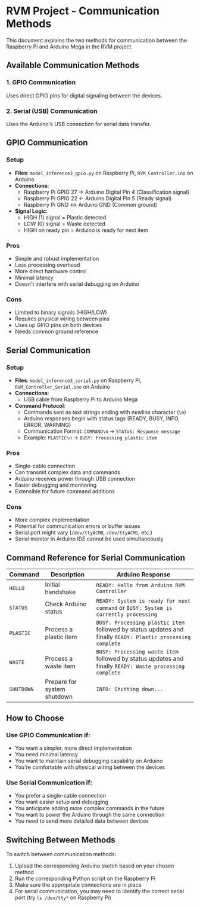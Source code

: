 # RVM Project - Communication Methods

This document explains the two methods for communication between the Raspberry Pi and Arduino Mega in the RVM project.

## Available Communication Methods

### 1. GPIO Communication
Uses direct GPIO pins for digital signaling between the devices.

### 2. Serial (USB) Communication
Uses the Arduino's USB connection for serial data transfer.

## GPIO Communication

### Setup
- **Files**: `model_inference3_gpio.py` on Raspberry Pi, `RVM_Controller.ino` on Arduino
- **Connections**:
  - Raspberry Pi GPIO 27 → Arduino Digital Pin 4 (Classification signal)
  - Raspberry Pi GPIO 22 ← Arduino Digital Pin 5 (Ready signal)
  - Raspberry Pi GND ↔ Arduino GND (Common ground)
- **Signal Logic**:
  - HIGH (1) signal = Plastic detected
  - LOW (0) signal = Waste detected
  - HIGH on ready pin = Arduino is ready for next item

### Pros
- Simple and robust implementation
- Less processing overhead
- More direct hardware control
- Minimal latency
- Doesn't interfere with serial debugging on Arduino

### Cons
- Limited to binary signals (HIGH/LOW)
- Requires physical wiring between pins
- Uses up GPIO pins on both devices
- Needs common ground reference

## Serial Communication

### Setup
- **Files**: `model_inference3_serial.py` on Raspberry Pi, `RVM_Controller_Serial.ino` on Arduino
- **Connections**:
  - USB cable from Raspberry Pi to Arduino Mega
- **Command Protocol**:
  - Commands sent as text strings ending with newline character (`\n`)
  - Arduino responses begin with status tags (READY, BUSY, INFO, ERROR, WARNING)
  - Communication Format: `COMMAND\n` → `STATUS: Response message`
  - Example: `PLASTIC\n` → `BUSY: Processing plastic item`

### Pros
- Single-cable connection
- Can transmit complex data and commands
- Arduino receives power through USB connection
- Easier debugging and monitoring
- Extensible for future command additions

### Cons
- More complex implementation
- Potential for communication errors or buffer issues
- Serial port might vary (`/dev/ttyACM0`, `/dev/ttyACM1`, etc.)
- Serial monitor in Arduino IDE cannot be used simultaneously

## Command Reference for Serial Communication

| Command | Description | Arduino Response |
|---------|-------------|------------------|
| `HELLO` | Initial handshake | `READY: Hello from Arduino RVM Controller` |
| `STATUS` | Check Arduino status | `READY: System is ready for next command` or `BUSY: System is currently processing` |
| `PLASTIC` | Process a plastic item | `BUSY: Processing plastic item` followed by status updates and finally `READY: Plastic processing complete` |
| `WASTE` | Process a waste item | `BUSY: Processing waste item` followed by status updates and finally `READY: Waste processing complete` |
| `SHUTDOWN` | Prepare for system shutdown | `INFO: Shutting down...` |

## How to Choose

### Use GPIO Communication if:
- You want a simpler, more direct implementation
- You need minimal latency
- You want to maintain serial debugging capability on Arduino
- You're comfortable with physical wiring between the devices

### Use Serial Communication if:
- You prefer a single-cable connection
- You want easier setup and debugging
- You anticipate adding more complex commands in the future
- You want to power the Arduino through the same connection
- You need to send more detailed data between devices

## Switching Between Methods

To switch between communication methods:
1. Upload the corresponding Arduino sketch based on your chosen method
2. Run the corresponding Python script on the Raspberry Pi
3. Make sure the appropriate connections are in place
4. For serial communication, you may need to identify the correct serial port (try `ls /dev/tty*` on Raspberry Pi) 